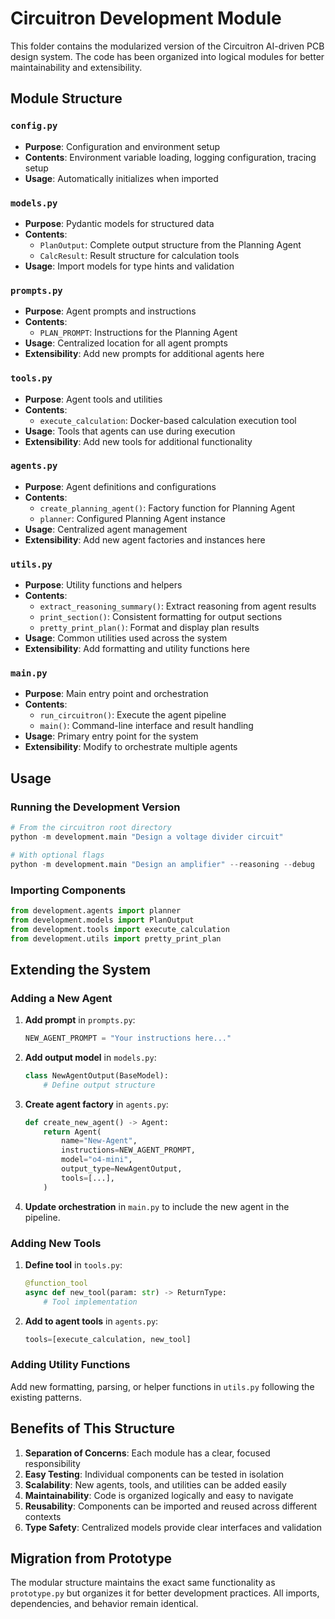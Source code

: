 # Circuitron Development Module

This folder contains the modularized version of the Circuitron AI-driven PCB design system. The code has been organized into logical modules for better maintainability and extensibility.

## Module Structure

### `config.py`
- **Purpose**: Configuration and environment setup
- **Contents**: Environment variable loading, logging configuration, tracing setup
- **Usage**: Automatically initializes when imported

### `models.py`
- **Purpose**: Pydantic models for structured data
- **Contents**: 
  - `PlanOutput`: Complete output structure from the Planning Agent
  - `CalcResult`: Result structure for calculation tools
- **Usage**: Import models for type hints and validation

### `prompts.py`
- **Purpose**: Agent prompts and instructions
- **Contents**: 
  - `PLAN_PROMPT`: Instructions for the Planning Agent
- **Usage**: Centralized location for all agent prompts
- **Extensibility**: Add new prompts for additional agents here

### `tools.py`
- **Purpose**: Agent tools and utilities
- **Contents**: 
  - `execute_calculation`: Docker-based calculation execution tool
- **Usage**: Tools that agents can use during execution
- **Extensibility**: Add new tools for additional functionality

### `agents.py`
- **Purpose**: Agent definitions and configurations
- **Contents**: 
  - `create_planning_agent()`: Factory function for Planning Agent
  - `planner`: Configured Planning Agent instance
- **Usage**: Centralized agent management
- **Extensibility**: Add new agent factories and instances here

### `utils.py`
- **Purpose**: Utility functions and helpers
- **Contents**: 
  - `extract_reasoning_summary()`: Extract reasoning from agent results
  - `print_section()`: Consistent formatting for output sections
  - `pretty_print_plan()`: Format and display plan results
- **Usage**: Common utilities used across the system
- **Extensibility**: Add formatting and utility functions here

### `main.py`
- **Purpose**: Main entry point and orchestration
- **Contents**: 
  - `run_circuitron()`: Execute the agent pipeline
  - `main()`: Command-line interface and result handling
- **Usage**: Primary entry point for the system
- **Extensibility**: Modify to orchestrate multiple agents

## Usage

### Running the Development Version

```python
# From the circuitron root directory
python -m development.main "Design a voltage divider circuit"

# With optional flags
python -m development.main "Design an amplifier" --reasoning --debug
```

### Importing Components

```python
from development.agents import planner
from development.models import PlanOutput
from development.tools import execute_calculation
from development.utils import pretty_print_plan
```

## Extending the System

### Adding a New Agent

1. **Add prompt** in `prompts.py`:
   ```python
   NEW_AGENT_PROMPT = "Your instructions here..."
   ```

2. **Add output model** in `models.py`:
   ```python
   class NewAgentOutput(BaseModel):
       # Define output structure
   ```

3. **Create agent factory** in `agents.py`:
   ```python
   def create_new_agent() -> Agent:
       return Agent(
           name="New-Agent",
           instructions=NEW_AGENT_PROMPT,
           model="o4-mini",
           output_type=NewAgentOutput,
           tools=[...],
       )
   ```

4. **Update orchestration** in `main.py` to include the new agent in the pipeline.

### Adding New Tools

1. **Define tool** in `tools.py`:
   ```python
   @function_tool
   async def new_tool(param: str) -> ReturnType:
       # Tool implementation
   ```

2. **Add to agent tools** in `agents.py`:
   ```python
   tools=[execute_calculation, new_tool]
   ```

### Adding Utility Functions

Add new formatting, parsing, or helper functions in `utils.py` following the existing patterns.

## Benefits of This Structure

1. **Separation of Concerns**: Each module has a clear, focused responsibility
2. **Easy Testing**: Individual components can be tested in isolation
3. **Scalability**: New agents, tools, and utilities can be added easily
4. **Maintainability**: Code is organized logically and easy to navigate
5. **Reusability**: Components can be imported and reused across different contexts
6. **Type Safety**: Centralized models provide clear interfaces and validation

## Migration from Prototype

The modular structure maintains the exact same functionality as `prototype.py` but organizes it for better development practices. All imports, dependencies, and behavior remain identical.
